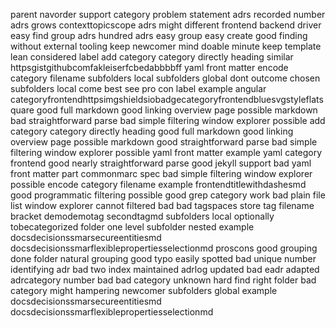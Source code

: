 parent navorder support category problem statement adrs recorded number adrs grows contexttopicscope adrs might different frontend backend driver easy find group adrs hundred adrs easy group easy create good finding without external tooling keep newcomer mind doable minute keep template lean considered label add category category directly heading similar httpsgistgithubcomfakleiserfcbedabbbbff yaml front matter encode category filename subfolders local subfolders global dont outcome chosen subfolders local come best see pro con label example angular categoryfrontendhttpsimgshieldsiobadgecategoryfrontendbluesvgstyleflatsquare good full markdown good linking overview page possible markdown bad straightforward parse bad simple filtering window explorer possible add category category directly heading good full markdown good linking overview page possible markdown good straightforward parse bad simple filtering window explorer possible yaml front matter example yaml category frontend good nearly straightforward parse good jekyll support bad yaml front matter part commonmarc spec bad simple filtering window explorer possible encode category filename example frontendtitlewithdashesmd good programmatic filtering possible good grep category work bad plain file list window explorer cannot filtered bad bad tagspaces store tag filename bracket demodemotag secondtagmd subfolders local optionally tobecategorized folder one level subfolder nested example docsdecisionssmarsecureentitiesmd docsdecisionssmarflexiblepropertiesselectionmd proscons good grouping done folder natural grouping good typo easily spotted bad unique number identifying adr bad two index maintained adrlog updated bad eadr adapted adrcategory number bad bad category unknown hard find right folder bad category might hampering newcomer subfolders global example docsdecisionssmarsecureentitiesmd docsdecisionssmarflexiblepropertiesselectionmd